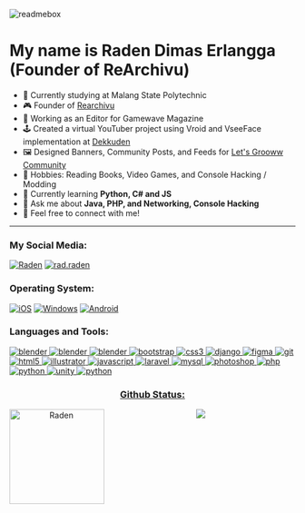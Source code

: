 ![readmebox](https://github.com/RadenDimasErlangga21/RadenDimasErlangga21/assets/70926476/b578ca52-5825-432a-9cc9-df9b74294bd3)

<h1 align="left">My name is Raden Dimas Erlangga (Founder of ReArchivu)</h1>

- 🔭 Currently studying at Malang State Polytechnic
- 🎮 Founder of [Rearchivu](https://www.youtube.com/@ReArchivu)
- 📔 Working as an Editor for Gamewave Magazine
- 🕹️ Created a virtual YouTuber project using Vroid and VseeFace implementation at [Dekkuden](https://www.youtube.com/c/Dekkuden)
- 🖼️ Designed Banners, Community Posts, and Feeds for [Let's Grooww Community](https://www.youtube.com/channel/UC8wkpzZkIj0oW1h4dpOraUA/)
- 🎲 Hobbies: Reading Books, Video Games, and Console Hacking / Modding
- 🌱 Currently learning **Python, C# and JS**
- 💬 Ask me about **Java, PHP, and Networking, Console Hacking**
- 🌠 Feel free to connect with me!

------

<h3 align="left">My Social Media:</h3>
<p align="left">
<a href="https://www.linkedin.com/in/raden-dimas-erlangga-64268b179/" target="_blank"><img src="https://img.shields.io/badge/LinkedIn-0077B5?style=for-the-badge&logo=linkedin&logoColor=white" alt="Raden" /></a>
<a href="https://www.instagram.com/rad.raden/" target="_blank"><img src="https://img.shields.io/badge/Instagram-E4405F?style=for-the-badge&logo=instagram&logoColor=white" alt="rad.raden"/></a></p>

<h3 align="left">Operating System:</h3>
<p align="left">
<a href="https://www.apple.com/id/ios/ios-15/" target="_blank"><img src="https://img.shields.io/badge/iOS-000000?style=for-the-badge&logo=ios&logoColor=white" alt="iOS" /></a>
<a href="https://www.microsoft.com/en-us/windows" target="_blank"><img src="https://img.shields.io/badge/Windows-0078D6?style=for-the-badge&logo=windows&logoColor=white" alt="Windows" /></a>
<a href="https://www.android.com/intl/id_id/" target="_blank"><img src="https://img.shields.io/badge/Android-3DDC84?style=for-the-badge&logo=android&logoColor=white" alt="Android" /></a></p>

<h3 align="left">Languages and Tools:</h3>
<p align="left"> <a href="https://www.blender.org/" target="_blank" rel="noreferrer"> <img src="https://img.shields.io/badge/blender-%23F5792A.svg?style=for-the-badge&logo=blender&logoColor=white" alt="blender" />  <a href="https://www.udemy.com/" target="_blank" rel="noreferrer"> <img src="https://img.shields.io/badge/Udemy-EC5252?style=for-the-badge&logo=Udemy&logoColor=white" alt="blender" /> <a href="https://code.visualstudio.com/" target="_blank" rel="noreferrer"> <img src="https://img.shields.io/badge/Visual_Studio-5C2D91?style=for-the-badge&logo=visual%20studio&logoColor=white" alt="blender" /> </a> <a href="https://getbootstrap.com" target="_blank" rel="noreferrer"> <img src="https://img.shields.io/badge/Bootstrap-563D7C?style=for-the-badge&logo=bootstrap&logoColor=white" alt="bootstrap" /> </a> <a href="https://www.w3schools.com/css/" target="_blank" rel="noreferrer"> <img src="https://img.shields.io/badge/CSS-239120?&style=for-the-badge&logo=css3&logoColor=white" alt="css3" /> </a> <a href="https://www.djangoproject.com/" target="_blank" rel="noreferrer"> <img src="https://img.shields.io/badge/Django-092E20?style=for-the-badge&logo=django&logoColor=white" alt="django" /> </a> <a href="https://www.figma.com/" target="_blank" rel="noreferrer"> <img src="https://img.shields.io/badge/Figma-F24E1E?style=for-the-badge&logo=figma&logoColor=white" alt="figma" /> </a> <a href="https://git-scm.com/" target="_blank" rel="noreferrer"> <img src="https://img.shields.io/badge/GIT-E44C30?style=for-the-badge&logo=git&logoColor=white" alt="git" /> </a> <a href="https://www.w3.org/html/" target="_blank" rel="noreferrer"> <img src="https://img.shields.io/badge/HTML5-E34F26?style=for-the-badge&logo=html5&logoColor=white" alt="html5"/> </a> <a href="https://www.adobe.com/in/products/illustrator.html" target="_blank" rel="noreferrer"> <img src="https://img.shields.io/badge/Adobe%20Illustrator-FF9A00?style=for-the-badge&logo=adobe%20illustrator&logoColor=white" alt="illustrator" /> </a> <a href="https://developer.mozilla.org/en-US/docs/Web/JavaScript" target="_blank" rel="noreferrer"> <img src="https://img.shields.io/badge/JavaScript-F7DF1E?style=for-the-badge&logo=javascript&logoColor=black" alt="javascript"/> </a> <a href="https://laravel.com/" target="_blank" rel="noreferrer"> <img src="https://img.shields.io/badge/Laravel-FF2D20?style=for-the-badge&logo=laravel&logoColor=white" alt="laravel" /> </a> <a href="https://www.mysql.com/" target="_blank" rel="noreferrer"> <img src="https://img.shields.io/badge/MySQL-00000F?style=for-the-badge&logo=mysql&logoColor=white" alt="mysql" /> </a> <a href="https://www.photoshop.com/en" target="_blank" rel="noreferrer"> <img src="https://img.shields.io/badge/Adobe%20Photoshop-31A8FF?style=for-the-badge&logo=Adobe%20Photoshop&logoColor=black" alt="photoshop" /> </a> <a href="https://www.php.net" target="_blank" rel="noreferrer"> <img src="https://img.shields.io/badge/PHP-777BB4?style=for-the-badge&logo=php&logoColor=white" alt="php" /> </a> <a href="https://www.python.org" target="_blank" rel="noreferrer"> <img src="https://img.shields.io/badge/Python-3776AB?style=for-the-badge&logo=python&logoColor=white" alt="python" /> </a> <a href="https://unity.com/" target="_blank" rel="noreferrer"> <img src="https://img.shields.io/badge/Unity-100000?style=for-the-badge&logo=unity&logoColor=white" alt="unity" /> <a href="https://www.arduino.cc/" target="_blank" rel="noreferrer"> <img src="https://img.shields.io/badge/Arduino-00979D?style=for-the-badge&logo=Arduino&logoColor=white" alt="python" />  </p>

<h3 align="center"> Github Status:</h3>
<p align="center"> <img height="167" align="left" src="https://github-readme-stats.vercel.app/api?username=RadenDimasErlangga21&show_icons=true&theme=tokyonight" style="max-width:100%;" alt="Raden" /> 
<img src="https://github-readme-stats.vercel.app/api/top-langs/?username=RadenDimasErlangga21&layout=compact&theme=tokyonight" /> </p>

